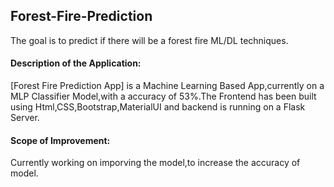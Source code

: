 ## Forest-Fire-Prediction
The goal is to predict if there will be a forest fire ML/DL techniques.

#### Description of the Application:
[Forest Fire Prediction App] is a Machine Learning Based App,currently on a MLP Classifier Model,with a accuracy of 53%.The Frontend has been built using Html,CSS,Bootstrap,MaterialUI and backend is running on a Flask Server.

#### Scope of Improvement:
Currently working on imporving the model,to increase the accuracy of model.





